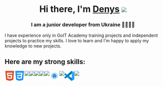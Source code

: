 <h1 align="center">Hi there, I'm <a href="https://www.linkedin.com/in/denys-tolmachov/" target="_blank">Denys</a> 
<img src="https://github.com/blackcater/blackcater/raw/main/images/Hi.gif" height="32"/></h1>
<h3 align="center">I am a junior developer from Ukraine ​💙💛🇺🇦​</h3>
<p>I have experience only in GoIT Academy training projects and independent projects to practice my skills. I love to learn and I'm happy to apply my knowledge to new projects.</p>
<h2>Here are my strong skills:</h2>
<div align="center">
  <img align="left" src="/img/html.png" height="32"/>
  <img align="left" src="/img/css.png" height="32" />
  <img align="left" src="https://cdn-icons-png.flaticon.com/512/919/919831.png" height="32" />
  <img align="left" src="https://handlebarsjs.com/images/handlebars_logo.png" height="32" />
  <img align="left" src="https://cdn-icons-png.flaticon.com/512/5968/5968292.png" height="32" />
  <img align="left" src="https://cdn-icons-png.flaticon.com/512/919/919851.png" height="32" />
  <img align="left" src="https://cdn-icons-png.flaticon.com/512/5968/5968322.png" height="32" />
  <img align="left" src="https://raw.githubusercontent.com/github/explore/80688e429a7d4ef2fca1e82350fe8e3517d3494d/topics/webpack/webpack.png" height="32" />
  <img align="left" src="https://cdn-icons.flaticon.com/png/512/4494/premium/4494748.png?token=exp=1661080388~hmac=f32734879acccceaf0bf36ca18dd235a" height="32" />
  <img align="left" src="https://raw.githubusercontent.com/github/explore/80688e429a7d4ef2fca1e82350fe8e3517d3494d/topics/visual-studio-code/visual-studio-code.png" height="32"/>
  <img align="left" src="https://cdn-icons-png.flaticon.com/512/5968/5968705.png" height="32" />
</div>
